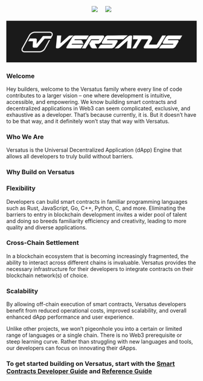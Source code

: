 <p align="center flex flex-row items-center justify-center" style="
    flex-direction: row;
    display: flex;
    gap: 20px;
    justify-content: center;
    margin-bottom: 20px;
">
    <a href="https://discord.gg/versatus" alt="Discord">
        <img src="https://img.shields.io/discord/1034112774789414963.svg?label=&logo=discord&logoColor=ffffff&color=7389D8&labelColor=6A7EC2&style=for-the-badge" />
    </a>
    <a href="https://twitter.com/VersatusLabs?s=20" alt="Twitter">
        <img src="https://img.shields.io/twitter/follow/VersatusLabs?style=for-the-badge&logo=twitter&logoColor=white&labelColor=1DA1F2&color=1DA1F2" />
    </a>
</p>

<picture>
  <img alt="VRRB Logo" src="https://raw.githubusercontent.com/versatus/brand-assets/33cf3981d13f439a43ddfde5966a8a5fd58ff5ce/logo/versatus_logo_white.png">
</picture>

### Welcome

Hey builders, welcome to the Versatus family where every line of code contributes to a larger vision – one where development is intuitive, accessible, and empowering. We know building smart contracts and decentralized applications in Web3 can seem complicated, exclusive, and exhaustive as a developer. That’s because currently, it is. But it doesn’t have to be that way, and it definitely won’t stay that way with Versatus.

### Who We Are

Versatus is the Universal Decentralized Application (dApp) Engine that allows all developers to truly build without barriers.

### Why Build on Versatus

### Flexibility
Developers can build smart contracts in familiar programming languages such as Rust, JavaScript, Go, C++, Python, C, and more. Eliminating the barriers to entry in blockchain development invites a wider pool of talent and doing so breeds familiarity efficiency and creativity, leading to more quality and diverse applications.

### Cross-Chain Settlement
In a blockchain ecosystem that is becoming increasingly fragmented, the ability to interact across different chains is invaluable. Versatus provides the necessary infrastructure for their developers to integrate contracts on their blockchain network(s) of choice.

### Scalability
By allowing off-chain execution of smart contracts, Versatus developers benefit from reduced operational costs, improved scalability, and overall enhanced dApp performance and user experience.

Unlike other projects, we won’t pigeonhole you into a certain or limited range of languages or a single chain. There is no Web3 prerequisite or steep learning curve. Rather than struggling with new languages and tools, our developers can focus on innovating their dApps.

### To get started building on Versatus, start with the [Smart Contracts Developer Guide](https://docs.versatus.io/developer-guide/smart-contracts/introduction/overview) and [Reference Guide](https://docs.versatus.io/reference-guide/versatus-wasm-command-reference)

